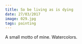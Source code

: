 ```yaml
---
title: So be living as is dying
date: 27/03/2017
image: 029.jpg
tags: painting
---
```


A small motto of mine. 
Watercolors.
